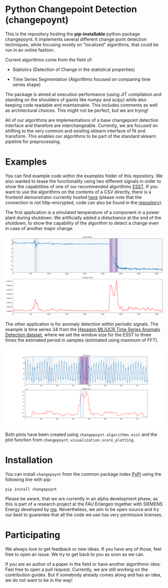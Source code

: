 # Python Changepoint Detection (changepoynt)

 

This is the repository hosting the **pip-installable** python package changepoynt. It implements several different change point detection techniques, while focusing mostly on "localized" algorithms, that could be run in an online fashion.

 

Current algorithms come from the field of:

* Statistics (Detection of Change in the statistical properties)

* Time Series Segmentation (Algorithms focused on comparing time series shape)

 

The package is aimed at execution performance (using JIT compilation and standing on the shoulders of giants like numpy and scipy) while also keeping code readable and maintainable. This includes comments as well as architectural choices. This might not be perfect, but we are trying!

 

All of our algorithms are implementations of a base changepoint detection interface and therefore are interchangeable. Currently, we are focused on shifting to the very common and existing sklearn interface of fit and transform. This enables our algorithms to be part of the standard sklearn pipeline for preprocessing.

# Examples

You can find example code within the examples folder of this repository. We also wanted to tease the
functionality using two different signals in order to show the capabilities of one of our recommended algorithms
[ESST](./changepoynt/algorithms/esst.py). If you want to use the algorithms on the contents of a CSV
directly, there is a frontend demonstrator currently hosted [here](http://static.17.221.107.91.clients.your-server.de/) (please note that the connection is not http-encrypted, code can also be found in the [repository](https://github.com/Lucew/changepoynt/tree/master/frontend)).

The first application is a simulated temperature of a component in a power plant during shutdown.
We artificially added a disturbance at the end of the shutdown, to show the capability of the algorithm to
detect a change even in case of another major change.

![image](./images/simulated_temperature_behavior.png)

The other application is for anomaly detection within periodic signals. The example is time series
34 from the
[Hexagon ML/UCR Time Series Anomaly Detection dataset](https://www.cs.ucr.edu/~eamonn/time_series_data_2018/), where we
set the window size for the ESST to three times the estimated period in samples (estimated using maximum of FFT).

![image](./images/034_UCR_Anomaly_DISTORTEDInternalBleeding6_1500_3474_3629.png)
 
Both plots have been created using `changepoynt.algorithms.esst` and the plot function from 
`changepoynt.visualization.score_plotting`.

# Installation

You can install `changepoynt` from the common package index [PyPi](https://pypi.org/project/changepoynt/) using the following line with pip:

 

    pip install changepoynt

 

Please be aware, that we are currently in an alpha development phase, as this is part of a research project at the FAU Erlangen together with SIEMENS Energy developed by [me](https://www.cs6.tf.fau.eu/person/lucas-weber/). Nevertheless, we aim to be open-source and try our best to guarantee that all the code we use has very permissive licenses.

# Participating

We always love to get feedback or new ideas. If you have any of those, feel free to open an issue. We try to get back to you as soon as we can.

 

If you are an author of a paper in the field or have another algorithmic idea: Feel free to open a pull request. Currently, we are still working on the contribution guides. But if somebody already comes along and has an idea, we do not want to be in the way!